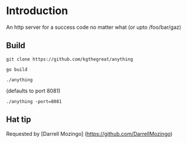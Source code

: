 # Introduction

An http server for a success code no matter what (or upto /foo/bar/gaz)

## Build

`git clone https://github.com/kgthegreat/anything`

`go build`

`./anything`

(defaults to port 8081)

`./anything -port=8081`

## Hat tip 

Requested by [Darrell Mozingo] (https://github.com/DarrellMozingo)